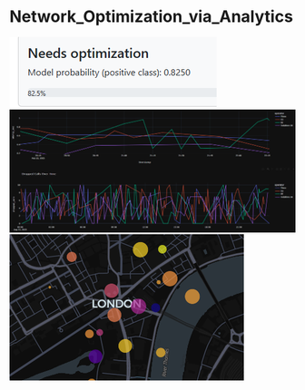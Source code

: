 # Network_Optimization_via_Analytics

<img src="1.png"></img>
<img src="2.png"></img>
<img src="3.png"></img>
